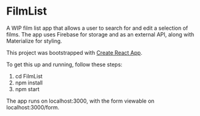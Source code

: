 # FilmList

A WIP film list app that allows a user to search for and edit a selection of films. The app uses Firebase for storage and as an external API, along with Materialize for styling.

This project was bootstrapped with [Create React App](https://github.com/facebookincubator/create-react-app).

To get this up and running, follow these steps:

1) cd FilmList
2) npm install
3) npm start

The app runs on localhost:3000, with the form viewable on localhost:3000/form.